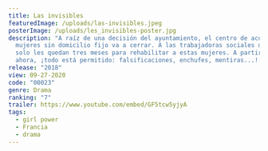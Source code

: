 ```yaml
---
title: Las invisibles
featuredImage: /uploads/las-invisibles.jpeg
posterImage: /uploads/les_invisibles-poster.jpg
description: "A raíz de una decisión del ayuntamiento, el centro de acogida para
  mujeres sin domicilio fijo va a cerrar. A las trabajadoras sociales del centro
  solo les quedan tres meses para rehabilitar a estas mujeres. A partir de
  ahora, ¡todo está permitido: falsificaciones, enchufes, mentiras...! "
release: "2018"
view: 09-27-2020
code: "00023"
genre: Drama
ranking: "7"
trailer: https://www.youtube.com/embed/GF5tcw5yjyA
tags:
  - girl power
  - Francia
  - drama
---
```

